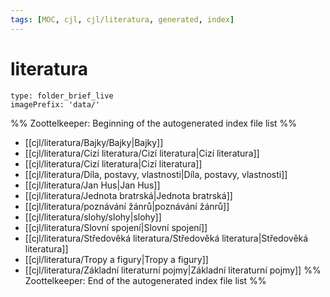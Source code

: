 ```yaml
---
tags: [MOC, cjl, cjl/literatura, generated, index]
---
```

# literatura
```ccard
type: folder_brief_live
imagePrefix: 'data/'
```
%% Zoottelkeeper: Beginning of the autogenerated index file list  %%
-  [[cjl/literatura/Bajky/Bajky|Bajky]]
-  [[cjl/literatura/Cizí literatura/Cizí literatura|Cizí literatura]]
-  [[cjl/literatura/Cizí literatura|Cizí literatura]]
-  [[cjl/literatura/Díla, postavy, vlastnosti|Díla, postavy, vlastnosti]]
-  [[cjl/literatura/Jan Hus|Jan Hus]]
-  [[cjl/literatura/Jednota bratrská|Jednota bratrská]]
-  [[cjl/literatura/poznávání žánrů|poznávání žánrů]]
-  [[cjl/literatura/slohy/slohy|slohy]]
-  [[cjl/literatura/Slovní spojení|Slovní spojení]]
-  [[cjl/literatura/Středověká literatura/Středověká literatura|Středověká literatura]]
-  [[cjl/literatura/Tropy a figury|Tropy a figury]]
-  [[cjl/literatura/Základní literaturní pojmy|Základní literaturní pojmy]]
%% Zoottelkeeper: End of the autogenerated index file list  %%
